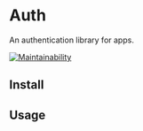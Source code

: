 # Auth

An authentication library for apps.

[![Maintainability](https://api.codeclimate.com/v1/badges/413956b3e9ed7b8fa5eb/maintainability)](https://codeclimate.com/repos/657b5611fa0c5e00a7e2bccc/maintainability)

## Install

## Usage
